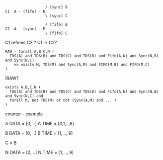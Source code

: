```
                  / [sync] B
C1  A - [fifo] - N
                  \ [sync] C
              
                  / [fifo] B
C2  A - [sync] - M
                  \ [fifo] C
```

C1 refines C2 ?
C1 => C2?

    RAW - forall A,B,C,N (
      TDS(A) and TDS(B) and TDS(C) and TDS(D) and Fifo(A,N) and Sync(N,B) and Sync(N,C)
        => exists M, TDS(M) and Sync(A,M) and FIFO(M,B) and FIFO(M,C)
    )

!RAW?

    exists A,B,C,N (
      TDS(A) and TDS(B) and TDS(C) and TDS(D) and Fifo(A,N) and Sync(N,B) and Sync(N,C) and
      forall M, not TDS(M) or not (Sync(A,M) and ... )
    )

counter - example

A DATA = [0, ..]
A TIME = [0,1,..,8]

B DATA = [0, ..]
B TIME = [1, .., 9]

C = B

N DATA = [0, ..]
N TIME = [1, .., 9]